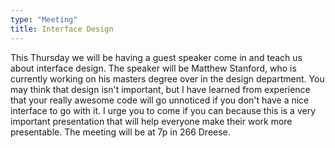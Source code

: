 ```yaml
---
type: "Meeting"
title: Interface Design
---
```

This Thursday we will be having a guest speaker come in and teach us about
interface design. The speaker will be Matthew Stanford, who is currently working
on his masters degree over in the design department. You may think that design
isn't important, but I have learned from experience that your really awesome
code will go unnoticed if you don't have a nice interface to go with it. I urge
you to come if you can because this is a very important presentation that will
help everyone make their work more presentable. The meeting will be at 7p in
266 Dreese.
